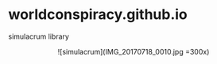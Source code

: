 # worldconspiracy.github.io
simulacrum library

<center> ![simulacrum](IMG_20170718_0010.jpg =300x) </center>
